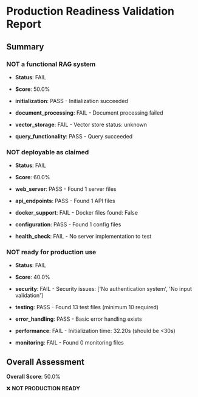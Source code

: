 # Production Readiness Validation Report

## Summary

### NOT a functional RAG system
- **Status**: FAIL
- **Score**: 50.0%

- **initialization**: PASS - Initialization succeeded
- **document_processing**: FAIL - Document processing failed
- **vector_storage**: FAIL - Vector store status: unknown
- **query_functionality**: PASS - Query succeeded

### NOT deployable as claimed
- **Status**: FAIL
- **Score**: 60.0%

- **web_server**: PASS - Found 1 server files
- **api_endpoints**: PASS - Found 1 API files
- **docker_support**: FAIL - Docker files found: False
- **configuration**: PASS - Found 1 config files
- **health_check**: FAIL - No server implementation to test

### NOT ready for production use
- **Status**: FAIL
- **Score**: 40.0%

- **security**: FAIL - Security issues: ['No authentication system', 'No input validation']
- **testing**: PASS - Found 13 test files (minimum 10 required)
- **error_handling**: PASS - Basic error handling exists
- **performance**: FAIL - Initialization time: 32.20s (should be <30s)
- **monitoring**: FAIL - Found 0 monitoring files

## Overall Assessment

**Overall Score**: 50.0%

❌ **NOT PRODUCTION READY**